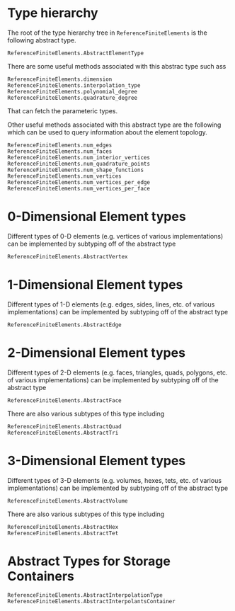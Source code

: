 # Type hierarchy
The root of the type hierarchy tree in ``ReferenceFiniteElements`` is the following 
abstract type.

```@docs
ReferenceFiniteElements.AbstractElementType
```

There are some useful methods associated with this abstrac type such ass
```@docs
ReferenceFiniteElements.dimension
ReferenceFiniteElements.interpolation_type
ReferenceFiniteElements.polynomial_degree
ReferenceFiniteElements.quadrature_degree
```

That can fetch the parameteric types.

Other useful methods associated with this abstract type are the following which can be used to query information about the element topology.
```@docs
ReferenceFiniteElements.num_edges
ReferenceFiniteElements.num_faces
ReferenceFiniteElements.num_interior_vertices
ReferenceFiniteElements.num_quadrature_points
ReferenceFiniteElements.num_shape_functions
ReferenceFiniteElements.num_vertices
ReferenceFiniteElements.num_vertices_per_edge
ReferenceFiniteElements.num_vertices_per_face
```

# 0-Dimensional Element types
Different types of 0-D elements (e.g. vertices of various implementations) can be implemented by subtyping off of the abstract type
```@docs
ReferenceFiniteElements.AbstractVertex
```

# 1-Dimensional Element types
Different types of 1-D elements (e.g. edges, sides, lines, etc. of various implementations) can be implemented by subtyping off of the abstract type
```@docs
ReferenceFiniteElements.AbstractEdge
```

# 2-Dimensional Element types
Different types of 2-D elements (e.g. faces, triangles, quads, polygons, etc. of various implementations) can be implemented by subtyping off of the abstract type
```@docs
ReferenceFiniteElements.AbstractFace
```
There are also various subtypes of this type including
```@docs
ReferenceFiniteElements.AbstractQuad
ReferenceFiniteElements.AbstractTri
```

# 3-Dimensional Element types
Different types of 3-D elements (e.g. volumes, hexes, tets, etc. of various implementations) can be implemented by subtyping off of the abstract type
```@docs
ReferenceFiniteElements.AbstractVolume
```
There are also various subtypes of this type including
```@docs
ReferenceFiniteElements.AbstractHex
ReferenceFiniteElements.AbstractTet
```

# Abstract Types for Storage Containers
```@docs
ReferenceFiniteElements.AbstractInterpolationType
ReferenceFiniteElements.AbstractInterpolantsContainer
```